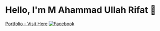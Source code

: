 # Hello, I'm M Ahammad Ullah Rifat 👋
[Portfolio - Visit Here](https://www.rifat.blog/)
[![Facebook](https://img.shields.io/badge/Facebook-Connect%20with%20Me-blue)](https://www.facebook.com/maurifat.15)
